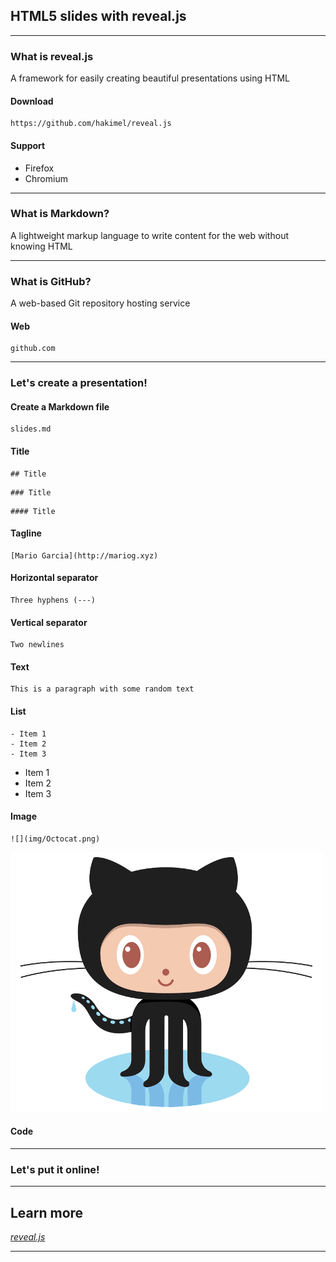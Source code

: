 ## HTML5 slides with reveal.js

---

### What is reveal.js


A framework for easily creating beautiful presentations using HTML


#### Download
```
https://github.com/hakimel/reveal.js
```


#### Support


- Firefox
- Chromium
<!-- .element: class="fragment" -->

---

### What is Markdown?


A lightweight markup language to write content for the web without knowing HTML

---

### What is GitHub?


A web-based Git repository hosting service


#### Web
```
github.com
```

---

### Let's create a presentation!


#### Create a Markdown file
```
slides.md
```


#### Title
```
## Title
```
```
### Title
```
```
#### Title
```


#### Tagline
```
[Mario Garcia](http://mariog.xyz)
```


#### Horizontal separator
```
Three hyphens (---)
```


#### Vertical separator
```
Two newlines
```


#### Text
```
This is a paragraph with some random text
```


#### List
```
- Item 1
- Item 2
- Item 3
```


- Item 1
- Item 2
- Item 3


#### Image
```
![](img/Octocat.png)
```


![](img/Octocat.png)


#### Code

---

### Let's put it online!

---

## Learn more
_[reveal.js](http://lab.hakim.se/reveal-js)_

___

